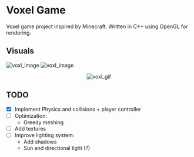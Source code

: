# Voxel Game

Voxel game project inspired by Minecraft. Written in C++ using OpenGL for rendering.

## Visuals
![voxl_image](https://simono.fr/voxl2.png)
![voxl_image](https://simono.fr/voxl1.png)

<div align="center">
  <img src="https://simono.fr/voxl.gif" alt="voxl_gif">
</div>

## TODO

- [x] Implement Physics and collisions + player controller
- [ ] Optimization: 
	- Greedy meshing
- [ ] Add textures
- [ ] Improve lighting system: 
	- Add shadows
	- Sun and directional light (?)
